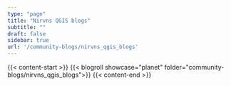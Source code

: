 ```yaml
---
type: "page"
title: "Nirvns QGIS blogs"
subtitle: ""
draft: false
sidebar: true
url: '/community-blogs/nirvns_qgis_blogs'
---
```


{{< content-start  >}}
{{< blogroll showcase="planet" folder="community-blogs/nirvns_qgis_blogs">}}
{{< content-end  >}}
